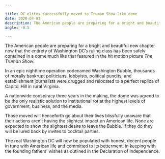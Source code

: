```yaml
---

title: DC elites successfully moved to Truman Show-like dome
date: 2020-04-03
description: The American people are preparing for a bright and beautiful new chapter now that the entirety of Washington DC’s ruling class has been safely contained in a dome much like that featured in the hit motion picture *The Truman Show*.
angle: -0.5

---
```


The American people are preparing for a bright and beautiful new chapter now that the entirety of Washington DC’s ruling class has been safely contained in a dome much like that featured in the hit motion picture *The Truman Show*.

In an epic nighttime operation codenamed Washington Bubble, thousands of morally bankrupt politicians, lobbyists, political pundits, and establishment journalists were drugged and relocated to a perfect replica of Capitol Hill in rural Virginia.

A nationwide conspiracy three years in the making, the dome was agreed to be the only realistic solution to institutional rot at the highest levels of government, business, and the media.

Those moved will henceforth go about their lives blissfully unaware that their actions aren’t having the slightest impact on American life. None are expected to show the slightest desire to leave the Bubble. If they do they will be lured back by invites to cocktail parties.

The real Washington DC will now be populated with honest, decent people in tune with American life and committed to its betterment, in keeping with the founding fathers’ wishes as outlined in the Declaration of Independence.